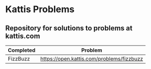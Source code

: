 # Kattis Problems

## Repository for solutions to problems at kattis.com

   Completed  | Problem	                                               | 
------------- | -------------                                          |
FizzBuzz      |  https://open.kattis.com/problems/fizzbuzz             |

